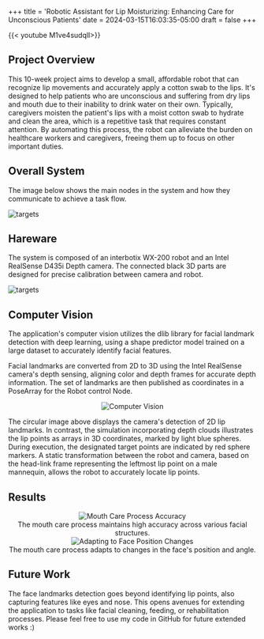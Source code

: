 +++
title = 'Robotic Assistant for Lip Moisturizing: Enhancing Care for Unconscious Patients'
date = 2024-03-15T16:03:35-05:00
draft = false
+++


{{< youtube M1ve4sudqlI>}}

##
## Project Overview

This 10-week project aims to develop a small, affordable robot that can recognize lip movements and accurately apply a cotton swab to the lips. It's designed to help patients who are unconscious and suffering from dry lips and mouth due to their inability to drink water on their own. Typically, caregivers moisten the patient's lips with a moist cotton swab to hydrate and clean the area, which is a repetitive task that requires constant attention. By automating this process, the robot can alleviate the burden on healthcare workers and caregivers, freeing them up to focus on other important duties.

## Overall System 

The image below shows the main nodes in the system and how they communicate to achieve a task flow.

![targets](/images/winter_flow_chart.png)

## Hareware

The system is composed of an interbotix WX-200 robot and an Intel RealSense D435i Depth camera. The connected black 3D parts are designed for precise calibration between camera and robot.

![targets](/images/robot_rs4.jpg)

## Computer Vision


The application's computer vision utilizes the dlib library for facial landmark detection with deep learning, using a shape predictor model trained on a large dataset to accurately identify facial features.

Facial landmarks are converted from 2D to 3D using the Intel RealSense camera's depth sensing, aligning color and depth frames for accurate depth information. The set of landmarks are then published as coordinates in a PoseArray for the Robot control Node. 

<!-- ![target](/images/oldman_rviz_image2.png) -->

<div style="text-align: center;">
    <img src="/images/oldman_rviz_image2.png" alt="Computer Vision">
</div>

The circular image above displays the camera's detection of 2D lip landmarks. In contrast, the simulation incorporating depth clouds illustrates the lip points as arrays in 3D coordinates, marked by light blue spheres. During execution, the designated target points are indicated by red sphere markers. A static transformation between the robot and camera, based on the head-link frame representing the leftmost lip point on a male mannequin, allows the robot to accurately locate lip points.


## Results

<div style="text-align: center;">
    <img src="/images/compare_wig_3.gif" alt="Mouth Care Process Accuracy">
</div>

<div style="text-align: center;">
    The mouth care process maintains high accuracy across various facial structures.
</div>

<div style="text-align: center;">
    <img src="/images/compare_wig_2.gif" alt="Adapting to Face Position Changes">
</div>

<div style="text-align: center;">
    The mouth care process adapts to changes in the face's position and angle.
</div>

## Future Work

The face landmarks detection goes beyond identifying lip points, also capturing features like eyes and nose. This opens avenues for extending the application to tasks like facial cleaning, feeding, or rehabilitation processes. Please feel free to use my code in GitHub for future extended works :)
